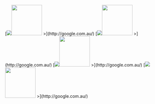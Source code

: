 <!-- ### Hi there 👋 -->

<p float="center">
  <!-- <a href="https://play.google.com/store/apps/details?id=com.w0rm1995.animearchive"><img src="https://user-images.githubusercontent.com/37602139/87233900-50078100-c3fe-11ea-8390-ab243d466328.png" alt="Anime Archive" style="width:100px;height:100px;"></a>
  <a href="https://play.google.com/store/apps/details?id=com.w0rm1995.info_gempa"><img src="https://user-images.githubusercontent.com/37602139/87233910-5dbd0680-c3fe-11ea-9cef-dbfa9e75fded.png" alt="Info Gempa" style="width:100px;height:100px;"></a>
  <a href="https://play.google.com/store/apps/details?id=com.w0rm1995.kada_ngalih"><img src="https://user-images.githubusercontent.com/37602139/87233903-5564cb80-c3fe-11ea-9798-9eb3dfca83f3.png" alt="Kada Ngalih" style="width:100px;height:100px;"></a>
  <a href="https://play.google.com/store/apps/details?id=com.w0rm1995.the_movie_wiki"><img src="https://user-images.githubusercontent.com/37602139/87233908-5a297f80-c3fe-11ea-9c4e-bb8ab0e3d5b3.png" alt="The Movie Wiki" style="width:100px;height:100px;"></a> -->
    [<img src="https://play.google.com/store/apps/details?id=com.w0rm1995.animearchive"><img src="https://user-images.githubusercontent.com/37602139/87233900-50078100-c3fe-11ea-8390-ab243d466328.png" width="100" />
    >](http://google.com.au/)
    [<img src="https://play.google.com/store/apps/details?id=com.w0rm1995.animearchive"><img src="https://user-images.githubusercontent.com/37602139/87233900-50078100-c3fe-11ea-8390-ab243d466328.png" width="100" />
    >](http://google.com.au/)
    [<img src="https://play.google.com/store/apps/details?id=com.w0rm1995.animearchive"><img src="https://user-images.githubusercontent.com/37602139/87233900-50078100-c3fe-11ea-8390-ab243d466328.png" width="100" />
    >](http://google.com.au/)
    [<img src="https://play.google.com/store/apps/details?id=com.w0rm1995.animearchive"><img src="https://user-images.githubusercontent.com/37602139/87233900-50078100-c3fe-11ea-8390-ab243d466328.png" width="100" />
    >](http://google.com.au/)
</p>


<!--
**w0rm1995/w0rm1995** is a ✨ _special_ ✨ repository because its `README.md` (this file) appears on your GitHub profile.

Here are some ideas to get you started:

- 🔭 I’m currently working on ...
- 🌱 I’m currently learning ...
- 👯 I’m looking to collaborate on ...
- 🤔 I’m looking for help with ...
- 💬 Ask me about ...
- 📫 How to reach me: ...
- 😄 Pronouns: ...
- ⚡ Fun fact: ...
-->
